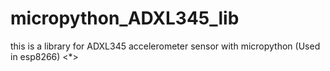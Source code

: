 # micropython_ADXL345_lib

this is a library for ADXL345 accelerometer sensor with micropython (Used in esp8266)
<*>
